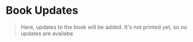 # Book Updates

> Here, updates to the book will be added. It's not printed yet, so no updates are availabe.